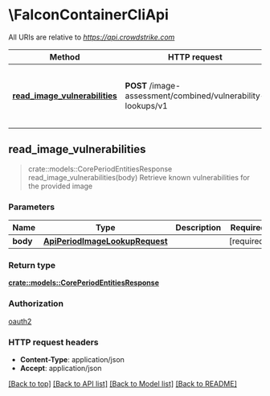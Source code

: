 # \FalconContainerCliApi

All URIs are relative to *https://api.crowdstrike.com*

Method | HTTP request | Description
------------- | ------------- | -------------
[**read_image_vulnerabilities**](FalconContainerCliApi.md#read_image_vulnerabilities) | **POST** /image-assessment/combined/vulnerability-lookups/v1 | Retrieve known vulnerabilities for the provided image



## read_image_vulnerabilities

> crate::models::CorePeriodEntitiesResponse read_image_vulnerabilities(body)
Retrieve known vulnerabilities for the provided image

### Parameters


Name | Type | Description  | Required | Notes
------------- | ------------- | ------------- | ------------- | -------------
**body** | [**ApiPeriodImageLookupRequest**](ApiPeriodImageLookupRequest.md) |  | [required] |

### Return type

[**crate::models::CorePeriodEntitiesResponse**](core.EntitiesResponse.md)

### Authorization

[oauth2](../README.md#oauth2)

### HTTP request headers

- **Content-Type**: application/json
- **Accept**: application/json

[[Back to top]](#) [[Back to API list]](../README.md#documentation-for-api-endpoints) [[Back to Model list]](../README.md#documentation-for-models) [[Back to README]](../README.md)

